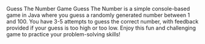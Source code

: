 Guess The Number Game
Guess The Number is a simple console-based game in Java where you guess a randomly generated number between 1 and 100. You have 3-5 attempts to guess the correct number, with feedback provided if your guess is too high or too low. Enjoy this fun and challenging game to practice your problem-solving skills!
